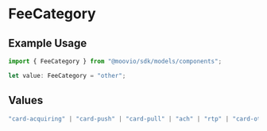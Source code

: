 # FeeCategory

## Example Usage

```typescript
import { FeeCategory } from "@moovio/sdk/models/components";

let value: FeeCategory = "other";
```

## Values

```typescript
"card-acquiring" | "card-push" | "card-pull" | "ach" | "rtp" | "card-other" | "network-passthrough" | "other"
```